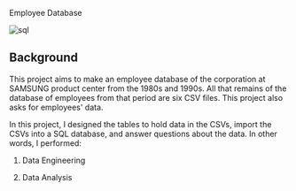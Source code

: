 Employee Database

![sql](https://user-images.githubusercontent.com/11654374/129387150-793070ae-2df6-4e65-8672-f8dd66d2aed7.png)

## Background

This project aims to make an employee database of the corporation at SAMSUNG product center from the 1980s and 1990s. All that remains of the database of employees from that period are six CSV files.
This project also asks for employees' data.  

In this project, I designed the tables to hold data in the CSVs, import the CSVs into a SQL database, and answer questions about the data. In other words, I performed:

1. Data Engineering

2. Data Analysis



